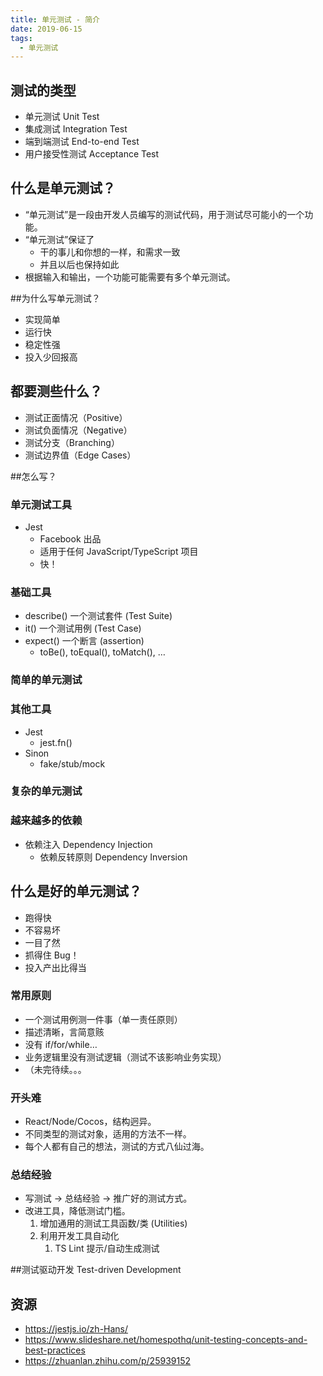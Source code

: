 ```yaml
---
title: 单元测试 - 简介
date: 2019-06-15
tags:
  - 单元测试
---
```


## 测试的类型

- 单元测试 Unit Test
- 集成测试 Integration Test
- 端到端测试 End-to-end Test
- 用户接受性测试 Acceptance Test

## 什么是单元测试？

- “单元测试”是一段由开发人员编写的测试代码，用于测试尽可能小的一个功能。
- “单元测试”保证了
  - 干的事儿和你想的一样，和需求一致
  - 并且以后也保持如此
- 根据输入和输出，一个功能可能需要有多个单元测试。

##为什么写单元测试？

- 实现简单
- 运行快
- 稳定性强
- 投入少回报高

## 都要测些什么？

- 测试正面情况（Positive）
- 测试负面情况（Negative）
- 测试分支（Branching）
- 测试边界值（Edge Cases）

##怎么写？

### 单元测试工具

- Jest
  - Facebook 出品
  - 适用于任何 JavaScript/TypeScript 项目
  - 快！

### 基础工具

- describe() 一个测试套件 (Test Suite)
- it() 一个测试用例 (Test Case)
- expect() 一个断言 (assertion)
  - toBe(), toEqual(), toMatch(), …

### 简单的单元测试

### 其他工具

- Jest
  - jest.fn()
- Sinon
  - fake/stub/mock

### 复杂的单元测试

### 越来越多的依赖

- 依赖注入 Dependency Injection
  - 依赖反转原则 Dependency Inversion

## 什么是好的单元测试？

- 跑得快
- 不容易坏
- 一目了然
- 抓得住 Bug！
- 投入产出比得当

### 常用原则

- 一个测试用例测一件事（单一责任原则）
- 描述清晰，言简意赅
- 没有 if/for/while…
- 业务逻辑里没有测试逻辑（测试不该影响业务实现）
- （未完待续。。。

### 开头难

- React/Node/Cocos，结构迥异。
- 不同类型的测试对象，适用的方法不一样。
- 每个人都有自己的想法，测试的方式八仙过海。

### 总结经验

- 写测试 -> 总结经验 -> 推广好的测试方式。
- 改进工具，降低测试门槛。
  1. 增加通用的测试工具函数/类 (Utilities)
  2. 利用开发工具自动化
     1. TS Lint 提示/自动生成测试

##测试驱动开发
Test-driven Development

## 资源

- https://jestjs.io/zh-Hans/
- https://www.slideshare.net/homespothq/unit-testing-concepts-and-best-practices
- https://zhuanlan.zhihu.com/p/25939152
